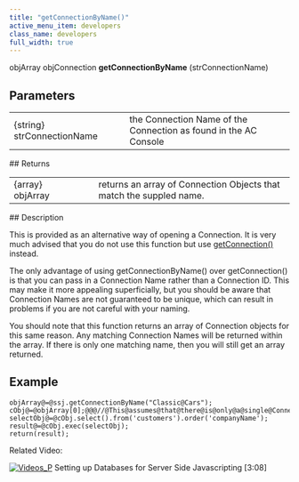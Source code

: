 ```yaml
---
title: "getConnectionByName()"
active_menu_item: developers
class_name: developers
full_width: true
---
```



objArray objConnection **getConnectionByName** (strConnectionName)

## Parameters

<table>
<tr>
<td width="207">
{string} strConnectionName

</td>
<td width="18">
</td>
<td width="655">
the Connection Name of the Connection as found in the AC Console

</td>
</tr>
</table>
## Returns

<table>
<tr>
<td width="182">
{array} objArray

</td>
<td width="16">
</td>
<td width="682">
returns an array of Connection Objects that match the suppled name.

</td>
</tr>
</table>
## Description

This is provided as an alternative way of opening a Connection. It is very much advised that you do not use this function but use [getConnection()](getconnection.htm) instead.

The only advantage of using getConnectionByName() over getConnection() is that you can pass in a Connection Name rather than a Connection ID. This may make it more appealing superficially, but you should be aware that Connection Names are not guaranteed to be unique, which can result in problems if you are not careful with your naming.

You should note that this function returns an array of Connection objects for this same reason. Any matching Connection Names will be returned within the array. If there is only one matching name, then you will still get an array returned.

## Example

    objArray@=@ssj.getConnectionByName("Classic@Cars");
    cObj@=@objArray[0];@@@//@This@assumes@that@there@is@only@a@single@Connection@called@"Classic@Cars".
    selectObj@=@cObj.select().from('customers').order('companyName');
    result@=@cObj.exec(selectObj);
    return(result);
     
   

Related Video:

[![Videos\_P](/img/docs/videos_p.png)](http://www.youtube.com/v/vOOSCRbH6_Y?autoplay=1&hd=1&fs=1&showsearch=0&rel=0&) Setting up Databases for Server Side Javascripting [3:08]
